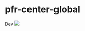 # pfr-center-global

Dev
<img src="https://dev.azure.com/o2-bionics-incorporation/pfr-center-global/_apis/build/status/pfr-center-global-Xamarin.Android-CI">
